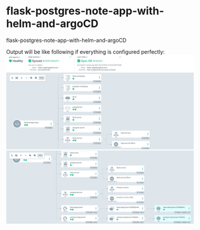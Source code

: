 # flask-postgres-note-app-with-helm-and-argoCD
flask-postgres-note-app-with-helm-and-argoCD

Output will be like following if everything is configured perfectly:
![argoCD deployment 1](/images/1.png)
![argoCD deployment 1](/images/2.png)
